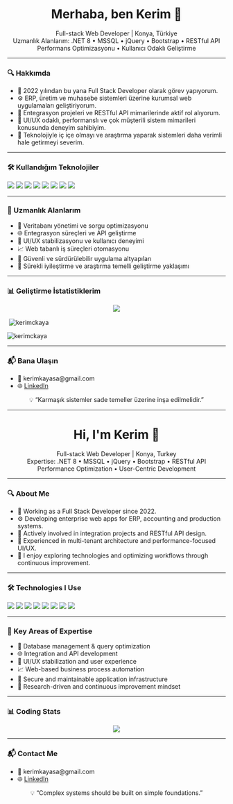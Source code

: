 <h1 align="center">Merhaba, ben Kerim 👋</h1>

<p align="center">
  Full-stack Web Developer | Konya, Türkiye<br>
  Uzmanlık Alanlarım: .NET 8 • MSSQL • jQuery • Bootstrap • RESTful API<br>
  Performans Optimizasyonu • Kullanıcı Odaklı Geliştirme
</p>

<hr/>

<h3>🔍 Hakkımda</h3>

<ul>
  <li>💼 2022 yılından bu yana Full Stack Developer olarak görev yapıyorum.</li>
  <li>⚙️ ERP, üretim ve muhasebe sistemleri üzerine kurumsal web uygulamaları geliştiriyorum.</li>
  <li>🔄 Entegrasyon projeleri ve RESTful API mimarilerinde aktif rol alıyorum.</li>
  <li>🧩 UI/UX odaklı, performanslı ve çok müşterili sistem mimarileri konusunda deneyim sahibiyim.</li>
  <li>🔬 Teknolojiyle iç içe olmayı ve araştırma yaparak sistemleri daha verimli hale getirmeyi severim.</li>
</ul>

<hr/>

<h3>🛠️ Kullandığım Teknolojiler</h3>

<p align="left">
  <img src="https://img.shields.io/badge/.NET-8.0-512BD4?style=for-the-badge&logo=dotnet&logoColor=white" />
  <img src="https://img.shields.io/badge/C%23-239120?style=for-the-badge&logo=c-sharp&logoColor=white" />
  <img src="https://img.shields.io/badge/MSSQL-CC2927?style=for-the-badge&logo=microsoftsqlserver&logoColor=white" />
  <img src="https://img.shields.io/badge/Bootstrap-7952B3?style=for-the-badge&logo=bootstrap&logoColor=white" />
  <img src="https://img.shields.io/badge/jQuery-0769AD?style=for-the-badge&logo=jquery&logoColor=white" />
  <img src="https://img.shields.io/badge/JavaScript-F7DF1E?style=for-the-badge&logo=javascript&logoColor=black" />
  <img src="https://img.shields.io/badge/Git-F05032?style=for-the-badge&logo=git&logoColor=white" />
  <img src="https://img.shields.io/badge/REST-API-6DB33F?style=for-the-badge&logo=rest&logoColor=white" />
</p>

<hr/>

<h3>📌 Uzmanlık Alanlarım</h3>

<ul>
  <li>🔄 Veritabanı yönetimi ve sorgu optimizasyonu</li>
  <li>🌐 Entegrasyon süreçleri ve API geliştirme</li>
  <li>🧩 UI/UX stabilizasyonu ve kullanıcı deneyimi</li>
  <li>📈 Web tabanlı iş süreçleri otomasyonu</li>
  <li>🔐 Güvenli ve sürdürülebilir uygulama altyapıları</li>
  <li>🔧 Sürekli iyileştirme ve araştırma temelli geliştirme yaklaşımı</li>
</ul>

<hr/>

<h3>📊 Geliştirme İstatistiklerim</h3>

<p align="center">
  <img src="https://github-readme-stats.vercel.app/api/wakatime?username=@Kaya&layout=compact&theme=github_dark" />  
  
  <p>&nbsp;<img align="center" src="https://github-readme-stats.vercel.app/api?username=kerimckaya&show_icons=true&locale=en" alt="kerimckaya" /></p>
  
  <p><img align="center" src="https://github-readme-streak-stats.herokuapp.com/?user=kerimckaya&" alt="kerimckaya" /></p>
</p>

<hr/>

<h3>📬 Bana Ulaşın</h3>

<ul>
  <li>📧 kerimkayasa@gmail.com</li>
  <li>🌐 <a href="https://www.linkedin.com/in/kerimckaya/">LinkedIn</a></li>
</ul>

<p align="center">
  💡 “Karmaşık sistemler sade temeller üzerine inşa edilmelidir.”
</p>

<hr/>

<h1 align="center">Hi, I'm Kerim 👋</h1>

<p align="center">
  Full-stack Web Developer | Konya, Turkey<br>
  Expertise: .NET 8 • MSSQL • jQuery • Bootstrap • RESTful API<br>
  Performance Optimization • User-Centric Development
</p>

<hr/>

<h3>🔍 About Me</h3>

<ul>
  <li>💼 Working as a Full Stack Developer since 2022.</li>
  <li>⚙️ Developing enterprise web apps for ERP, accounting and production systems.</li>
  <li>🔄 Actively involved in integration projects and RESTful API design.</li>
  <li>🧩 Experienced in multi-tenant architecture and performance-focused UI/UX.</li>
  <li>🔬 I enjoy exploring technologies and optimizing workflows through continuous improvement.</li>
</ul>

<hr/>

<h3>🛠️ Technologies I Use</h3>

<p align="left">
  <img src="https://img.shields.io/badge/.NET-8.0-512BD4?style=for-the-badge&logo=dotnet&logoColor=white" />
  <img src="https://img.shields.io/badge/C%23-239120?style=for-the-badge&logo=c-sharp&logoColor=white" />
  <img src="https://img.shields.io/badge/MSSQL-CC2927?style=for-the-badge&logo=microsoftsqlserver&logoColor=white" />
  <img src="https://img.shields.io/badge/Bootstrap-7952B3?style=for-the-badge&logo=bootstrap&logoColor=white" />
  <img src="https://img.shields.io/badge/jQuery-0769AD?style=for-the-badge&logo=jquery&logoColor=white" />
  <img src="https://img.shields.io/badge/JavaScript-F7DF1E?style=for-the-badge&logo=javascript&logoColor=black" />
  <img src="https://img.shields.io/badge/Git-F05032?style=for-the-badge&logo=git&logoColor=white" />
  <img src="https://img.shields.io/badge/REST-API-6DB33F?style=for-the-badge&logo=rest&logoColor=white" />
</p>

<hr/>

<h3>📌 Key Areas of Expertise</h3>

<ul>
  <li>🔄 Database management & query optimization</li>
  <li>🌐 Integration and API development</li>
  <li>🧩 UI/UX stabilization and user experience</li>
  <li>📈 Web-based business process automation</li>
  <li>🔐 Secure and maintainable application infrastructure</li>
  <li>🔧 Research-driven and continuous improvement mindset</li>
</ul>

<hr/>

<h3>📊 Coding Stats</h3>

<p align="center">
  <img src="https://github-readme-stats.vercel.app/api/wakatime?username=@Kaya&layout=compact&theme=github_dark" />  
</p>

<hr/>

<h3>📬 Contact Me</h3>

<ul>
  <li>📧 kerimkayasa@gmail.com</li>
  <li>🌐 <a href="https://www.linkedin.com/in/kerimckaya/">LinkedIn</a></li>
</ul>

<p align="center">
  💡 “Complex systems should be built on simple foundations.”
</p>

